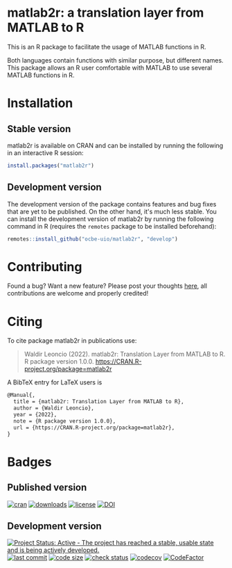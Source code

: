 # matlab2r: a translation layer from MATLAB to R

This is an R package to facilitate the usage of MATLAB functions in R.

Both languages contain functions with similar purpose, but different names.
This package allows an R user comfortable with MATLAB to use several MATLAB
functions in R.

# Installation

## Stable version

matlab2r is available on CRAN and can be installed by running the following in an interactive R session:

```R
install.packages("matlab2r")
```

## Development version

The development version of the package contains features and bug fixes that are yet to be published. On the other hand, it's much less stable. You can install the development version of matlab2r by running the following command in R (requires the `remotes` package to be installed beforehand):

```R
remotes::install_github("ocbe-uio/matlab2r", "develop")
```

# Contributing

Found a bug? Want a new feature? Please post your thoughts [here](https://github.com/ocbe-uio/matlab2r/issues/new), all contributions are welcome and properly credited!

# Citing

To cite package matlab2r in publications use:

> Waldir Leoncio (2022). matlab2r: Translation Layer from MATLAB to R. R package version 1.0.0. https://CRAN.R-project.org/package=matlab2r

A BibTeX entry for LaTeX users is

```latex
@Manual{,
  title = {matlab2r: Translation Layer from MATLAB to R},
  author = {Waldir Leoncio},
  year = {2022},
  note = {R package version 1.0.0},
  url = {https://CRAN.R-project.org/package=matlab2r},
}
```

# Badges

## Published version

[![cran](https://www.r-pkg.org/badges/version/matlab2r)](https://cran.r-project.org/package=matlab2r)
[![downloads](http://cranlogs.r-pkg.org/badges/grand-total/matlab2r)](https://cran.r-project.org/package=matlab2r)
[![license](https://img.shields.io/badge/license-GPL--3-blue.svg)](https://cran.r-project.org/web/licenses/GPL-3)
[![DOI](https://zenodo.org/badge/452648821.svg)](https://zenodo.org/badge/latestdoi/452648821)


## Development version

[![Project Status: Active - The project has reached a stable, usable state and is being actively developed.](https://www.repostatus.org/badges/latest/active.svg)](https://www.repostatus.org/#active)[![last commit](https://img.shields.io/github/last-commit/ocbe-uio/matlab2r.svg)](https://github.com/ocbe-uio/matlab2r/commits/develop)
[![code size](https://img.shields.io/github/languages/code-size/ocbe-uio/matlab2r.svg)](https://github.com/ocbe-uio/matlab2r)
[![check status](https://github.com/ocbe-uio/matlab2r/workflows/R-CMD-check/badge.svg)](https://github.com/ocbe-uio/matlab2r/actions)
[![codecov](https://codecov.io/gh/ocbe-uio/matlab2r/branch/develop/graph/badge.svg?token=78YFRZKJO6)](https://codecov.io/gh/ocbe-uio/matlab2r)
[![CodeFactor](https://www.codefactor.io/repository/github/ocbe-uio/matlab2r/badge/release)](https://www.codefactor.io/repository/github/ocbe-uio/matlab2r/overview/release)
